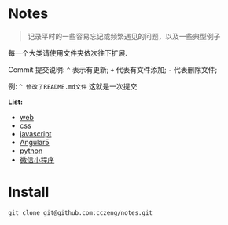 # Notes

> 记录平时的一些容易忘记或频繁遇见的问题，以及一些典型例子


每一个大类请使用文件夹依次往下扩展.

Commit 提交说明: `^` 表示有更新; `+` 代表有文件添加; `-` 代表删除文件;  

例: `^ 修改了README.md文件` 这就是一次提交

**List:**
- [web](web/)
- [css](css/)
- [javascript](javascript/)
- [Angular5](Angular5/)
- [python](python/)
- [微信小程序](微信小程序/)

# Install
```
git clone git@github.com:cczeng/notes.git
```
